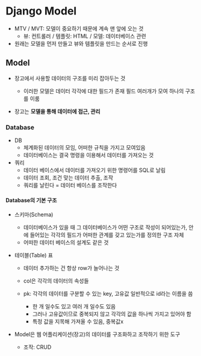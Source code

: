 # Django Model

- MTV / MVT: 모델이 중요하기 때문에 계속 맨 앞에 오는 것 
  - 뷰: 컨트롤러 / 템플릿: HTML / 모델: 데이터베이스 관련 
- 원래는 모델을 먼저 만들고 뷰와 템플릿을 만드는 순서로 진행

## Model

- 장고에서 사용할 데이터의 구조를 미리 잡아두는 것
  - 이러한 모델은 데이터 각각에 대한 필드가 존재 필드 여러개가 모여 하나의 구조를 이룸

- 장고는 **모델을 통해 데이터에 접근, 관리**

### Database

- DB
  - 체계화된 데이터의 모임, 어떠한 규칙을 가지고 모여있음
  - 데이터베이스는 결국 명령을 이용해서 데이터를 가져오는 것
- 쿼리
  - 데이터 베이스에서 데이터를 가져오기 위한 명령어를 SQL로 날림
  - 데이터 조회, 조건 맞는 데이터 추출, 조작
  - 쿼리를 날린다 = 데이터 베이스를 조작한다

#### Database의 기본 구조

- 스키마(Schema)

  - 데이터베이스가 있을 때 그 데이터베이스가 어떤 구조로 작성이 되어있는가, 안에 들어있는 각각의 필드가 어떠한 관계를 갖고 있는가를 정의한 구조 자체
  - 어떠한 데이터 베이스의 설계도 같은 것

- 테이블(Table) 표

  - 데이터 추가하는 건 항상 row가 늘어나는 것
  - col은 각각의 데이터의 속성들

  - pk: 각각의 데이터를 구분할 수 있는 key, 고유값 일반적으로 id라는 이름을 씀
    - 한 개 일수도 있고 여러 개 일수도 있음
    - 그러나 고유값이므로 중복되지 않고 각각의 값을 하나씩 가지고 있어야 함
    - 특정 값을 지목해 가져올 수 있음, 중복값x
  
- Model은 웹 어플리케이션(장고)의 데이터를 구조화하고 조작하기 위한 도구
  - 조작: CRUD

